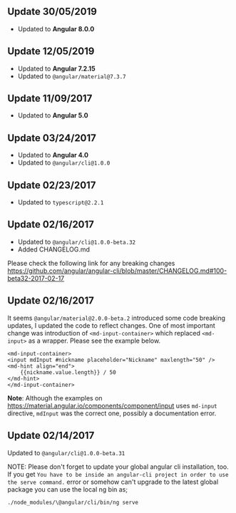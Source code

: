 ## Update 30/05/2019
- Updated to **Angular 8.0.0**

## Update 12/05/2019
- Updated to **Angular 7.2.15**
- Updated to `@angular/material@7.3.7`

## Update 11/09/2017
- Updated to **Angular 5.0**

## Update 03/24/2017
- Updated to **Angular 4.0**
- Updated to `@angular/cli@1.0.0`

## Update 02/23/2017
- Updated to `typescript@2.2.1`

## Update 02/16/2017
- Updated to `@angular/cli@1.0.0-beta.32`
- Added CHANGELOG.md 

Please check the following link for any breaking changes
https://github.com/angular/angular-cli/blob/master/CHANGELOG.md#100-beta32-2017-02-17


## Update 02/16/2017
It seems `@angular/material@2.0.0-beta.2` introduced some code breaking updates, I updated the code to reflect changes. One of most important change was introduction of `<md-input-container>` which replaced `<md-input>` as a wrapper. Please see the example below.

    <md-input-container>
    <input mdInput #nickname placeholder="Nickname" maxlength="50" />
    <md-hint align="end">
        {{nickname.value.length}} / 50
    </md-hint>
    </md-input-container>

**Note**: Although the examples on https://material.angular.io/components/component/input uses `md-input` directive, `mdInput` was the correct one, possibly a documentation error.

## Update 02/14/2017
Updated to `@angular/cli@1.0.0-beta.31`

NOTE: Please don't forget to update your global angular cli installation, too. If you get `You have to be inside an angular-cli project in order to use the serve command.` error or somehow can't upgrade to the latest global package you can use the local ng bin as;

    ./node_modules/\@angular/cli/bin/ng serve